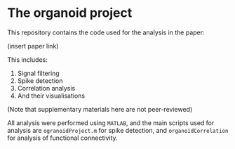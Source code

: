 # The organoid project 

This repository contains the code used for the analysis in the paper: 

(insert paper link) 

This includes: 

1. Signal filtering 
2. Spike detection 
3. Correlation analysis 
4. And their visualisations 

(Note that supplementary materials here are not peer-reviewed)

All analysis were performed using `MATLAB`, and the main scripts used for analysis are `ogranoidProject.m` for spike detection, and `organoidCorrelation` for analysis of functional connectivity. 




